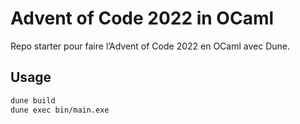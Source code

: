 # Advent of Code 2022 in OCaml

Repo starter pour faire l’Advent of Code 2022 en OCaml avec Dune.

## Usage

```bash
dune build
dune exec bin/main.exe

